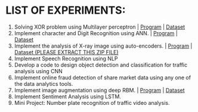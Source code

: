 # LIST OF EXPERIMENTS:

1. Solving XOR problem using Multilayer perceptron | [Program](1-XOR-USING-MLP.ipynb) | [Dataset](https://youtu.be/dQw4w9WgXcQ)
2. Implement character and Digit Recognition using ANN. | [Program](2-ANN-CHARACTER-RECOGNITION.ipynb) | [Dataset](https://youtu.be/dQw4w9WgXcQ)
3. Implement the analysis of X-ray image using auto-encoders. | [Program](3-XRAY-WITH-AUTOENCODERS.ipynb) | [Dataset (PLEASE EXTRACT THIS ZIP FILE)](datasets/3-XRAY.zip)
4. Implement Speech Recognition using NLP
5. Develop a code to design object detection and classification for traffic analysis using CNN
6. Implement online fraud detection of share market data using any one of the data analytics tools.
7. Implement image augmentation using deep RBM. | [Program](7-IMAGE-AUGMENTATION-RBM.ipynb) | [Dataset](https://youtu.be/dQw4w9WgXcQ)
8. Implement Sentiment Analysis using LSTM.
9. Mini Project: Number plate recognition of traffic video analysis.